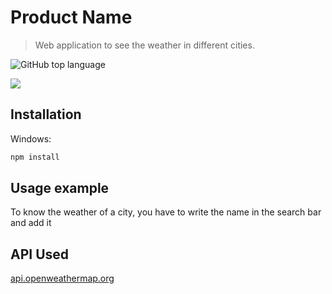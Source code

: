 # Product Name
> Web application to see the weather in different cities.

![GitHub top language](https://img.shields.io/github/languages/top/EzequielEDL/weather-app?style=flat-square)

![](header.png)

## Installation

Windows:

```sh
npm install
```

## Usage example

To know the weather of a city, you have to write the name in the search bar and add it

## API Used

[api.openweathermap.org](api.openweathermap.org)
